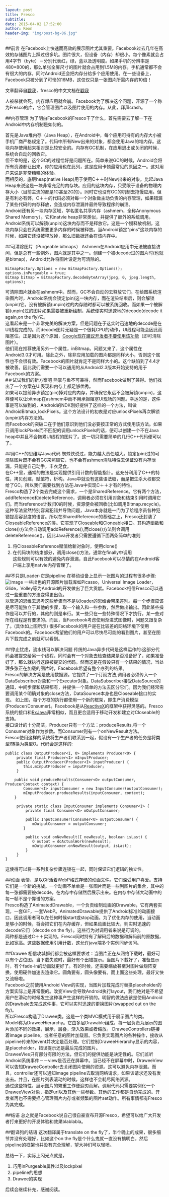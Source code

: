 ```yaml
---
layout: post  
title: Fresco  
subtitle: 
date: 2015-04-02 17:52:00
author: Reon
header-img: "img/post-bg-06.jpg"
---
```

##前言
在Facebook上快速而高效的展示图片尤其重要。Facebook过去几年在高效的存储图片上踩过很多坑。图片很大，但设备（内存）却很小。每个像素就会占用4字节（byte）－分别代表红，绿，蓝以及透明度。如果手机的分辨率是480*800的，那么单张全屏尺寸的图片就会占用到1.5M的内存。手机通常都不会有很大的内存，同时Android还会把内存分给多个应用使用。在一些设备上，Facebook只被分到了可怜的16MB，这仅仅只是一张图片所需内存的10倍！   

文章翻译自[戳我](https://code.facebook.com/posts/366199913563917/introducing-fresco-a-new-image-library-for-android/)，fresco的中文文档在[戳我](http://fresco-cn.org/)

<!--more-->  
人被杀就会死，内存爆应用就会崩。Facebook为了解决这个问题，开源了一个称为Fresco的库，它会管理图片以及图片使用的内存。从此，拜拜crash。

##内存管理
为了明白Facebook的Fresco干了什么，首先需要去了解一下在Android中内存机制是如何的。   

首先是Java堆内存（Java Heap），在Android中，每个应用可持有的内存大小被手机厂商严格规定了。代码中所有New出来的对象，都会使用Java的堆内存。这块内存使用起来相对是比较安全的。内存有GC机制，在应用退出或关闭的时候，系统会自动的回收它。   
但不幸的是，这个GC的过程恰好是问题所在。简单来说GC的时候，Android会将所有资源都让出来，你的应用也在此列，这是应用卡顿最常见的原因之一。这对用户来说是非常糟糕的体验。   
而相反的，底层heap(native Heap)用于使用C＋＋时New出来的对象。比起Java Heap来说这是一块非常充足的内存块。应用的这块内存，只受限于设备的物理内存大小（目前主流的都是1G甚至2G的）。同时它也没有GC的机制去拖慢应用。但是有利必有弊，C＋＋的代码必须对每一个对象做主动负责的内存管理，如果错漏了某些代码的内存释放，会造成内存泄漏并最终导致程序的崩溃。   
Android还有另一块内存区域，学名匿名共享内存（ashmem，全称Anonymous Shared Memory）。它和natvie heap非常类似，并提供了额外的系统调用。Android系统可以解锁(unpin)这块内存而不是释放它。这是一个慢释放机制，这块内存只会在系统需要更多内存的时候被释放。当Android锁定"pins"这块内存的时候，如果它还没被释放掉，那么旧数据还会在该内存中。   

##可清除图片（Purgeable bitmaps）
Ashmem在Android应用中无法被直接访问，但是总有一些例外，图片就是其中之一。创建一个被decode过的图片时(也就是bitmap)，Android允许将图片设定为可清除的。   

```
BitmapFactory.Options = new BitmapFactory.Options();
options.inPurgeable = true;
Bitmap bitmap = BitmapFactory.decodeByteArray(jpeg, 0, jpeg.length, options);
```

可清除图片就会在ashmem中。然而，GC不会自动的去释放它们。在绘图系统渲染图片时，Android系统会锁定(pin)这一块内存，而在渲染结束后，则会解锁(unpin)它。没有被解锁(unpin)过的内存随时都可以被系统回收。而如果一个被解锁(unpin)过的图片如果需要被重新绘制，系统便实时迅速地的decode(decode it again,on the fly)它。   
这看起来是一个非常完美的解决方案，但是问题在于这实时迅速地的decode是在UI线程完成的。而decode图片无疑是一个很耗CPU的动作，UI线程可能会因此而阻塞住。正是因为这个原因，[Google现在建议开发者不要使用该功能](http://developer.android.com/reference/android/graphics/BitmapFactory.Options.html#inPurgeable)（即可清除图片）。    
他们现在推荐使用另外一个属性，inBitmap。问题又来了，这个属性在Android3.0才可用。除此之外，除非应用加载的图片都是同样大小，否则这个属性也不会很有效。Facebook的图片就肯定不是同样大小的。这个缺陷到了4.4才被改善。因此我们需要一个可以通用的从Android2.3版本开始支持的用于Facebook的方案。   
#＃试试我们的新方案吧
熊掌与鱼不可兼得，然而Facebook做到了兼得。他们找出了一个方案在UI表现和内存上都足够优秀。   
如果可以提前异步锁定(pin)掉对应的内存，并确保它永远不会被解锁(unpin)，这样便可以让bitmap在ashmem中而不用承担阻塞UI现场的问题。幸运的是，这件事是可以做到的，Android的NDK刚好提供了这样的一个方法，叫做AndroidBitmap_lockPixels。这个方法设计的初衷是对应unlockPixels再次解锁(unpin)内存方法的。    
而Facebook的突破口在于他们意识到他们没必要按正常的方式使用该方法。如果只调用lockPixels而不匹配的调用unlockPixels的话，便可以创建一个不在Java heap中并且不会拖累UI线程的图片了。这一切只需要简单的几行C++代码便可以了。   

##用C++的思维写Java代码
蜘蛛侠说过，能力越大责任越大。锁定(pin)过的可清除图片既不会有GC来照顾它，也不会有ashmen清除特性去保证没有内存泄漏。只能是自己动手，丰衣足食。   
在C++里，通常的做法是实现提供引用计数的智能指针。这充分利用了C++的特性，拷贝创建，赋值符，析构。Java中就没有这些语法糖，而是把生杀大权都交给了GC。所以我们需要找到方法在Java中实现C＋＋才有的特性。   
Fresco构造了2个类去完成这个需求，一个是SharedReference。它有两个方法，addReference和deleteReference，调用者必须在引用对象和结束引用时调用它们。而当reference计数归0的时候，资源便会被回收(比如调用Bitmap.recycle)。   
这种写法显然特别容易犯错并导致问题，Java本身就是一门为了给程序员各种犯错提高容忍度的语言。所以在SharedReference的基础之上，Fresco还封装了CloseableReference的类。它实现了Closeable和Cloneable接口。其构造函数和clone()方法会自动调用addReference(),而close()方法则会调用deleteReference()。因此Java开发者只需要遵循下面两条简单的准则   
1. 将CloseableReference赋值给新对象时，使用clone()   
2. 在代码块的结束部分，调用close()方法，通常在finally中调用   
这些规则可以有效的避免内存泄漏，自此Facebook可以尽情的在Android客户端上享用natvie内存管理了。   

##不只是Loader-它是pipeline
在移动设备上显示一张图片的过程有很多步骤:  
![image](https://fbcdn-dragon-a.akamaihd.net/hphotos-ak-xtf1/t39.2365-6/11057083_393469260836543_318035251_n.png)
一些出色的开源图片加载库如Picasso，Universal Image Loader，Glide，Volley等为Android的开发做出了巨大贡献。Facebook相信Fresco可以通过一些重要的方法变得更出色。   
以管道的思维去思考这些步骤而不是以loader的思维会带来差别。每一个步骤应该是尽可能独立于其他的步骤，取一个输入和一些参数，然后做出输出。因此某些操作是可以并行的，其他的则是串行。某一些只在一些特殊情况下才执行。某一些对所在线程是有要求的。而且，当Facebook考虑使用渐进式图像时，问题又跟复杂了。(具体如上图所示) 
很多Facebook的用户是在比较差的网络环境下使用Facebook的。Facebook希望他们的用户可以尽快尽可能的看到图片，甚至在图片下载完成之前就可以看到。   

##停止忧虑，流水线可以解决问题
传统的Java异步代码是这样运作的:这部分代码会被提交给另一个线程，同时会有一个对象去检查结果是否准备好了，如果准备好了，那么就执行这段被提交的代码。然而这是在假设只有一个结果的情况，当处理多张正在加载的图片时，Facebook希望有整个序列的结果。   
Fresco的解决方案是使用数据源。它提供了一个订阅方法,调用者必须传入一个DataSubscriber对象和一个Executor对象。DataSubscriber接受DataSource的通知，中间步骤和结果都有，并提供一个简单的方法去区分它们。因为我们经常需要调用某个明确对象的close方法，DataSourece本身也是Closeable接口的实现。
如上图，每个方框的执行都使用一个新的框架，即生产消费模型(Producer/Consumer)。Facebook是从[ReactiveX](http://reactivex.io/)的框架中获得灵感的。Fresco系统的接口和[RxJava](https://github.com/ReactiveX/RxJava)非常相似，而且更合适用于移动开发和建立对Closeable的支持。    
接口设计的十分简洁，Producer只有一个方法：produceResults,将一个Consumer对象作为参数。而Consumer则有一个onNewResult方法。   
Fresco使用这样的系统将生产者们联系到一起，假设有一个生产者的任务是将类型I转换为类型O。代码会是这样的:    

    public class OutputProducer<I, O> implements Producer<O> {
	     private final Producer<I> mInputProducer;
	     public OutputProducer(Producer<I> inputProducer) {
   		    this.mInputProducer = inputProducer;
   	     }    

   	    public void produceResults(Consumer<O> outputConsumer, ProducerContext context) {
   		    Consumer<I> inputConsumer = new InputConsumer(outputConsumer);
   		    mInputProducer.produceResults(inputConsumer, context);
 	    }
 	
 	     private static class InputConsumer implements Consumer<I> {
             private final Consumer<O> mOutputConsumer;

             public InputConsumer(Consumer<O> outputConsumer) {
                mOutputConsumer = outputConsumer;
            }

             public void onNewResult(I newResult, boolean isLast) {
                O output = doActualWork(newResult);
                mOutputConsumer.onNewResult(output, isLast);      
             }
         }
	}

这使得可以将一系列复杂步骤连锁在一起，同时保证它们逻辑的独立性。

##动画
表情，是以Gif活着WebP格式存储的动画文件。它们深受用户喜爱。支持它们是一个新的挑战。一个动画不单单是一张图片而是一些列图片的集合，其中的每一张都需要被decode，在内存中存储然后展示出来。在内存中存储大动画中的每一帧不是个靠谱的方案。   
Fresco构造了AnimatedDrawable，一个负责绘制动画的Drawable，它有两套实现，一套GIF，一套WebP。AnimatedDrawable提供了Android标准的动画接口，因此调用者可以在任何时候start或stop动画。为了优化内存的使用，当动画足够小的时候，将会把它们在内存缓存，但如果动画比较大，则实时迅速的decode它们（decode on the fly）。这些行为对调用者来说是可调的。   
两种都是通过C＋＋实现的。Fresco同时持有了解码后的数据和解码前的原数据，比如宽高。这些数据使用引用计数，这允许java端多个实例同步访问。

##Drawee
相信攻城狮们都会被这样要求过：当图片正在从网络下载时，最好可以有个占位图。当下载失败时，最好有个出错提示。当图片下载好了，准备显示时，有个fade-in的动画就更好了。有的时候，还需要缩放甚至对图片做矩阵变换，使用硬件加速去渲染它。圆角要有，圆头像要有。而上面这些处理，最好又快又流畅啦。   
Facebook之前使用Android View的实现，当图片加载完成时替换placeholder的方案实际上是非常慢的。改变View会导致Android执行layout，我们绝对是不希望用户在滑动的时候发生这种事产生这样的开销的。明智的做法应该是使用Android的Drawbale去完成这件事，它可以实时迅速的更换图片(swapped out on the fly)。   
所以Fresco构造了Drawee类。这是一个类MVC模式用于展示图片的类。    
Model称为DraweeHierarchy。它由多层Drawable组成，每一层负责为展示的图片添加不同的效果，展示，层叠，渐入效果或者缩放。
DraweeControllers链接着image pipeline，或者任意的图片加载器。它负责实现图片的各种操作，接收从pipeline传来的event并决定是否处理。它们控制DraweeHierarchy显示的内容，是placeholder，错误提示还是最后完成的图片。   
DraweeVies只有部分有限的方法，但它们的提供功能是决定性的。它们监听Android系统事件－－view是否还在屏幕中。当已经不在屏幕中时，DraweeView可以告知DraweeController去关闭图片使用的资源。这可以避免内存泄漏。而且，controller还可以通知image pipeline去取消网络请求，如果该请求还没有发出去。并且，在图片列表滚动的时候，这样也不会耗尽网络资源。   
通过这些特性，展示图片的繁重工作便迎刃而解。调用代码只需要实例化一个DraweeView对象，指定url以及其他一些参数。其他的工作都是自动完成的。开发者再也不需要担心管理图片内存或者频繁的图片set动作。所有事情都有Fresco为其完成。

##结语
总之就是Facebook说自己很自豪宣布开源Fresco，希望可以给广大开发者打来更好的开发体验和效果blablabla。

##翻译狗的结语
这次翻译属于translate on the fly了，半个晚上的成果，很多细节并没有处理好，比如这个on the fly是个什么鬼就一直没有搞明白，然后pipeline的框架也并没有完全理解，望大神们可以轻喷。

总结一下，实际上闪光点就是，
1. 巧用inPurgeable属性以及lockpixel
2. pipeline的思想
3. Drawee的实现

后续会继续补充，感谢阅读。




















